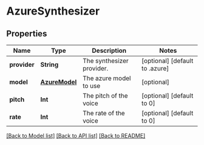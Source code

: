 # AzureSynthesizer

## Properties
Name | Type | Description | Notes
------------ | ------------- | ------------- | -------------
**provider** | **String** | The synthesizer provider. | [optional] [default to .azure]
**model** | [**AzureModel**](AzureModel.md) | The azure model to use | [optional] 
**pitch** | **Int** | The pitch of the voice | [optional] [default to 0]
**rate** | **Int** | The rate of the voice | [optional] [default to 0]

[[Back to Model list]](../README.md#documentation-for-models) [[Back to API list]](../README.md#documentation-for-api-endpoints) [[Back to README]](../README.md)


